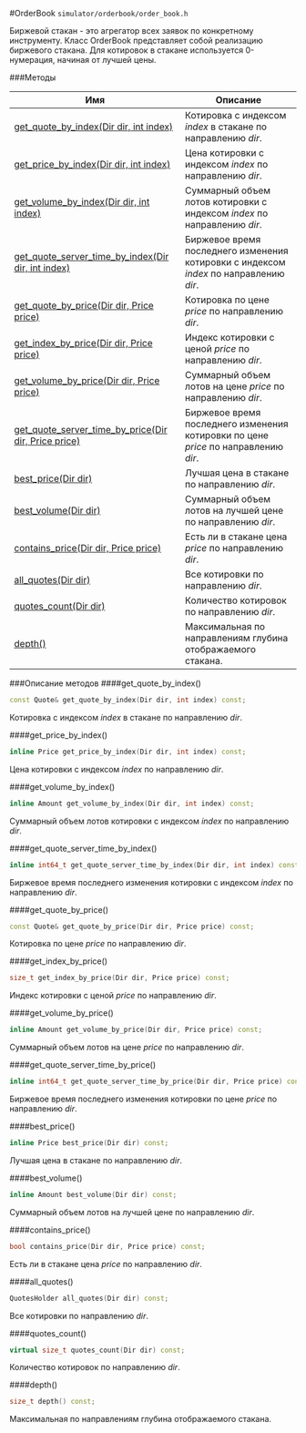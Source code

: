 #OrderBook
`simulator/orderbook/order_book.h`

Биржевой стакан - это агрегатор всех заявок по конкретному инструменту.
Класс OrderBook представляет собой реализацию биржевого стакана.
Для котировок в стакане используется 0-нумерация, начиная от лучшей цены.

###Методы

|Имя| Описание|
|------------------|--------------------|
|[get_quote_by_index(Dir dir, int index)](#get_quote_by_index)|Котировка с индексом *index* в стакане по направлению *dir*.|
|[get_price_by_index(Dir dir, int index)](#get_price_by_index)|Цена котировки с индексом *index* по направлению *dir*.|
|[get_volume_by_index(Dir dir, int index)](#get_volume_by_index)|Суммарный объем лотов котировки с индексом *index* по направлению *dir*.|
|[get_quote_server_time_by_index(Dir dir, int index)](#get_quote_server_time_by_index)|Биржевое время последнего изменения котировки с индексом *index* по направлению *dir*.|
|[get_quote_by_price(Dir dir, Price price)](#get_quote_by_price)|Котировка по цене *price* по направлению *dir*.|
|[get_index_by_price(Dir dir, Price price)](#get_index_by_price)|Индекс котировки с ценой *price* по направлению *dir*.|
|[get_volume_by_price(Dir dir, Price price)](#get_volume_by_price)|Суммарный объем лотов на цене *price* по направлению *dir*.|
|[get_quote_server_time_by_price(Dir dir, Price price)](#get_quote_server_time_by_price)|Биржевое время последнего изменения котировки по цене *price* по направлению *dir*.|
|[best_price(Dir dir)](#best_price)|Лучшая цена в стакане по направлению *dir*.|
|[best_volume(Dir dir)](#best_volume)|Суммарный объем лотов на лучшей цене по направлению *dir*.|
|[contains_price(Dir dir, Price price)](#contains_price)|Есть ли в стакане цена *price* по направлению *dir*.|
|[all_quotes(Dir dir)](#all_quotes)|Все котировки по направлению *dir*.|
|[quotes_count(Dir dir)](#quotes_count)|Количество котировок по направлению *dir*.|
|[depth()](#depth)|Максимальная по направлениям глубина отображаемого стакана.|

###Описание методов
<a name="get_quote_by_index"></a>
####get_quote_by_index()
```c++
const Quote& get_quote_by_index(Dir dir, int index) const;
```
Котировка с индексом *index* в стакане по направлению *dir*.

<a name="get_price_by_index"></a>
####get_price_by_index()
```c++
inline Price get_price_by_index(Dir dir, int index) const;
```
Цена котировки с индексом *index* по направлению *dir*.

<a name="get_volume_by_index"></a>
####get_volume_by_index()
```c++
inline Amount get_volume_by_index(Dir dir, int index) const;
```
Суммарный объем лотов котировки с индексом *index* по направлению *dir*.

<a name="get_quote_server_time_by_index"></a>
####get_quote_server_time_by_index()
```c++
inline int64_t get_quote_server_time_by_index(Dir dir, int index) const;
```
Биржевое время последнего изменения котировки с индексом *index* по направлению *dir*.

<a name="get_quote_by_price"></a>
####get_quote_by_price()
```c++
const Quote& get_quote_by_price(Dir dir, Price price) const;
```
Котировка по цене *price* по направлению *dir*.

<a name="get_index_by_price"></a>
####get_index_by_price()
```c++
size_t get_index_by_price(Dir dir, Price price) const;
```
Индекс котировки с ценой *price* по направлению *dir*.

<a name="get_volume_by_price"></a>
####get_volume_by_price()
```c++
inline Amount get_volume_by_price(Dir dir, Price price) const;
```
Суммарный объем лотов на цене *price* по направлению *dir*.

<a name="get_quote_server_time_by_price"></a>
####get_quote_server_time_by_price()
```c++
inline int64_t get_quote_server_time_by_price(Dir dir, Price price) const;
```
Биржевое время последнего изменения котировки по цене *price* по направлению *dir*.

<a name="best_price"></a>
####best_price()
```c++
inline Price best_price(Dir dir) const;
```
Лучшая цена в стакане по направлению *dir*.

<a name="best_volume"></a>
####best_volume()
```c++
inline Amount best_volume(Dir dir) const;
```
Суммарный объем лотов на лучшей цене по направлению *dir*.

<a name="contains_price"></a>
####contains_price()
```c++
bool contains_price(Dir dir, Price price) const;
```
Есть ли в стакане цена *price* по направлению *dir*.

<a name="all_quotes"></a>
####all_quotes()
```c++
QuotesHolder all_quotes(Dir dir) const;
```
Все котировки по направлению *dir*.

<a name="quotes_count"></a>
####quotes_count()
```c++
virtual size_t quotes_count(Dir dir) const;
```
Количество котировок по направлению *dir*.

<a name="depth"></a>
####depth()
```c++
size_t depth() const;
```
Максимальная по направлениям глубина отображаемого стакана.


